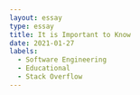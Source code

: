 ```yaml
---
layout: essay
type: essay
title: It is Important to Know
date: 2021-01-27
labels:
  - Software Engineering
  - Educational
  - Stack Overflow
---
```

